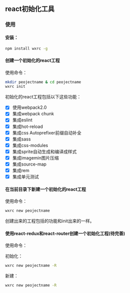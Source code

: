 ## react初始化工具

### 使用

#### 安装：

```bash
npm install wxrc -g
```

#### 创建一个初始化的react工程

使用命令：

```bash
mkdir peojectname & cd peojectname
wxrc init
```

初始化的react工程包括以下这些功能：

- [x] 使用webpack2.0 
- [x] 集成webpack chunk
- [x] 集成eslint
- [x] 集成hot-reload
- [x] 集成css Autoprefixer前缀自动补全 
- [x] 集成sass
- [x] 集成css-modules
- [x] 集成sprite自动生成和编译成样式
- [x] 集成imagemin图片压缩
- [x] 集成source-map
- [x] 集成rem   
- [x] 集成单元测试

#### 在当前目录下新建一个初始化的react工程

使用命令：

```bash
wxrc new peojectname
```

创建出来的工程包括的功能和init出来的一样。

#### 使用react-redux和react-router创建一个初始化工程(待完善)

使用命令：

初始化：
```bash
wxrc new peojectname -R
```

新建：
```bash
wxrc new peojectname -R
```
